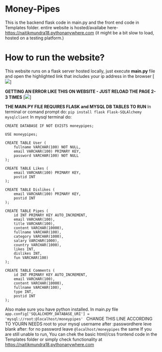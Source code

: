 # Money-Pipes
This is  the backend flask code in main.py and the front end code in Templates folder.
entire website is hosted/availabe here- https://naitikmundra18.pythonanywhere.com (it might be a bit slow to load, hosted on a testing platform.)

# How to run the website?

This website runs on a flask server hosted locally, just execute **main.py** file and open the highlighted link that includes your ip address in the browser 
[![](https://i.ibb.co/vJQyLvR/Capture.png)]

**GETTING AN ERROR LIKE THIS ON WEBSITE - JUST RELOAD THE PAGE 2-3 TIMES**
[![](https://i.ibb.co/19XYR3Y/Capture34.png)]


**THE MAIN.PY FILE REQUIRES FLASK and MYSQL DB TABLES TO RUN**
In terminal or comand prompt do:
`pip install flask Flask-SQLAlchemy mysqlclient`
In mysql terminal do:
```
CREATE DATABASE IF NOT EXISTS moneypipes;

USE moneypipes;

CREATE TABLE User (
    fullname VARCHAR(100) NOT NULL,
    email VARCHAR(100) PRIMARY KEY,
    password VARCHAR(100) NOT NULL
);

CREATE TABLE Likes (
    email VARCHAR(100) PRIMARY KEY,
    postid INT
);

CREATE TABLE Dislikes (
    email VARCHAR(100) PRIMARY KEY,
    postid INT
);

CREATE TABLE Pipes (
    id INT PRIMARY KEY AUTO_INCREMENT,
    email VARCHAR(100),
    title VARCHAR(100),
    content VARCHAR(10000),
    fullname VARCHAR(100),
    category VARCHAR(1000),
    salary VARCHAR(1000),
    country VARCHAR(1000),
    likes INT,
    dislikes INT,
    fun VARCHAR(100)
);

CREATE TABLE Comments (
    id INT PRIMARY KEY AUTO_INCREMENT,
    email VARCHAR(100),
    content VARCHAR(10000),
    fullname VARCHAR(100),
    type INT,
    postid INT
);
```
Also make sure you have python installed.
In main.py file
`app.config['SQLALCHEMY_DATABASE_URI'] = 'mysql://root:@localhost/moneypipes'
`
CHANGE THIS LINE ACCORDING TO YOURN NEEDS root  to your mysql username after :passwordhere leve blank after: for no password leave `@localhost/moneypipes` the same
If you are still unable to run, You can chek the basic html//css frontend code in the Templates folder or simply check functionality at  https://naitikmundra18.pythonanywhere.com
